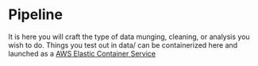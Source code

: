 # Pipeline
It is here you will craft the type of data munging, cleaning, or analysis you wish to do.
Things you test out in data/ can be containerized here and launched as a [AWS Elastic Container Service](https://medium.com/boltops/gentle-introduction-to-how-aws-ecs-works-with-example-tutorial-cea3d27ce63d)
